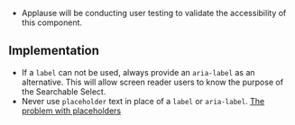 - Applause will be conducting user testing to validate the accessibility of this component.

## Implementation

- If a `label` can not be used, always provide an `aria-label` as an alternative. This will allow screen reader users to know the purpose of the Searchable Select.
- Never use `placeholder` text in place of a `label` or `aria-label`. [The problem with placeholders](https://www.deque.com/blog/accessible-forms-the-problem-with-placeholders)
